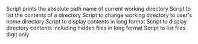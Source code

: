 Script prints the absolute path name of current working directory
Script to list the contents of a directory
Script to change working directory to user's home directory
Script to display contents in long format
Script to display directory contents including hidden files in long format
Script to list files digit only

